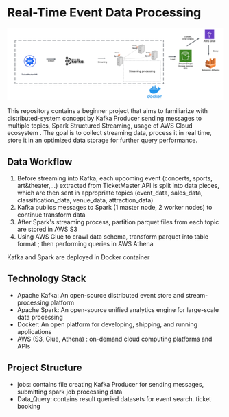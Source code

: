# Real-Time Event Data Processing

![](TicketMaster_Project.png)

This repository contains a beginner project that aims to familiarize with distributed-system concept by Kafka Producer sending messages to multiple topics, Spark Structured Streaming, usage of AWS Cloud ecosystem . The goal is to collect streaming data, process it in real time, store it in an optimized data storage for further query performance.

## Data Workflow
1. Before streaming into Kafka, each upcoming event (concerts, sports, art&theater,...) extracted from TicketMaster API is split into data pieces, which are then sent in appropriate topics (event_data, sales_data, classification_data, venue_data, attraction_data)
2. Kafka publics messages to Spark (1 master node, 2 worker nodes) to continue transform data
3. After Spark's streaming process, partition parquet files from each topic are stored in AWS S3
4. Using AWS Glue to crawl data schema, transform parquet  into table format ; then performing queries in AWS Athena <br/>

Kafka and Spark are deployed in Docker container

## Technology Stack
- Apache Kafka: An open-source distributed event store and stream-processing platform
- Apache Spark: An open-source unified analytics engine for large-scale data processing
- Docker:  An open platform for developing, shipping, and running applications
- AWS (S3, Glue, Athena) :  on-demand cloud computing platforms and APIs

## Project Structure
* jobs: contains file creating Kafka Producer for sending messages, submitting spark job processing data
* Data_Query: contains  result queried datasets for event search. ticket booking
